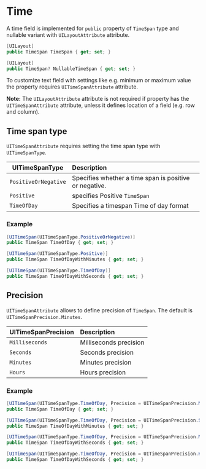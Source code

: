 # Time

A time field is implemented for `public` property of `TimeSpan` type and nullable variant with `UILayoutAttribute` attribute.

```csharp
[UILayout]
public TimeSpan TimeSpan { get; set; }

[UILayout]
public TimeSpan? NullableTimeSpan { get; set; }
```

To customize text field with settings like e.g. minimum or maximum value the property requires `UITimeSpanAttribute` attribute.

**Note:** The `UILayoutAttribute` attribute is not required if property has the `UITimeSpanAttribute` attribute, unless it defines location of a field (e.g. row and column).


## Time span type
`UITimeSpanAttribute` requires setting the time span type with `UITimeSpanType`.

| UITimeSpanType    | Description           | 
| ------------- |:------------- 
| `PositiveOrNegative` | Specifies whether a time span is positive or negative. |
| `Positive` | specifies  Positive `TimeSpan` |
| `TimeOfDay` | Specifies a timespan Time of day format  |

### Example
```csharp
[UITimeSpan(UITimeSpanType.PositiveOrNegative)]
public TimeSpan TimeOfDay { get; set; }

[UITimeSpan(UITimeSpanType.Positive)]
public TimeSpan TimeOfDayWithMinutes { get; set; }

[UITimeSpan(UITimeSpanType.TimeOfDay)]
public TimeSpan TimeOfDayWithSeconds { get; set; }
```

## Precision
`UITimeSpanAttribute` allows to define precision of `TimeSpan`.
The default is `UITimeSpanPrecision.Minutes`.

| UITimeSpanPrecision | Description | 
| ------------- |:------------- 
| `Milliseconds` | Milliseconds precision |
| `Seconds` | Seconds precision |
| `Minutes` | Minutes precision |
| `Hours` | Hours precision|

### Example
```csharp
[UITimeSpan(UITimeSpanType.TimeOfDay, Precision = UITimeSpanPrecision.Milliseconds)]
public TimeSpan TimeOfDay { get; set; }

[UITimeSpan(UITimeSpanType.TimeOfDay, Precision = UITimeSpanPrecision.Seconds)]
public TimeSpan TimeOfDayWithMinutes { get; set; }

[UITimeSpan(UITimeSpanType.TimeOfDay, Precision = UITimeSpanPrecision.Minutes)]
public TimeSpan TimeOfDayWithSeconds { get; set; }

[UITimeSpan(UITimeSpanType.TimeOfDay, Precision = UITimeSpanPrecision.Hours)]
public TimeSpan TimeOfDayWithSeconds { get; set; }
```